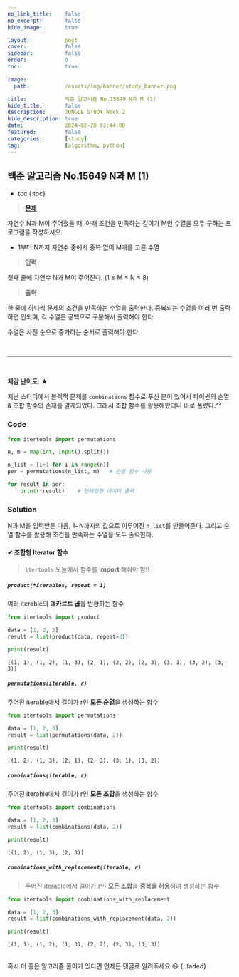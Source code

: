 ```yaml
---
no_link_title:    false 
no_excerpt:       false 
hide_image:       true

layout:           post
cover:            false
sidebar:          false
order:            0      
toc:              true

image:
  path:           /assets/img/banner/study_banner.png

title:            백준 알고리즘 No.15649 N과 M (1)
hide_title:       false
description:      JUNGLE STUDY Week 2
hide_description: true
date:             2024-02-20 01:44:00
featured:         false
categories:       [study]
tag:              [algorithm, python]
---
```


## 백준 알고리즘 No.15649 N과 M (1)

* toc
{:toc}

> [**문제**](https://www.acmicpc.net/problem/15649)

자연수 N과 M이 주어졌을 때, 아래 조건을 만족하는 길이가 M인 수열을 모두 구하는 프로그램을 작성하시오.

- 1부터 N까지 자연수 중에서 중복 없이 M개를 고른 수열

> **입력**

첫째 줄에 자연수 N과 M이 주어진다. (1 ≤ M ≤ N ≤ 8)

> **출력** 

한 줄에 하나씩 문제의 조건을 만족하는 수열을 출력한다. 중복되는 수열을 여러 번 출력하면 안되며, 각 수열은 공백으로 구분해서 출력해야 한다.

수열은 사전 순으로 증가하는 순서로 출력해야 한다.

<br>

---

<br>

**체감 난이도**: ★

지난 스터디에서 블랙잭 문제를 `combinations` 함수로 푸신 분이 있어서 파이썬의 순열 & 조합 함수의 존재를 알게되었다.
그래서 조합 함수를 활용해봤더니 바로 풀렸다.^^

### Code
```python
from itertools import permutations

n, m = map(int, input().split())

n_list = [i+1 for i in range(n)]
per = permutations(n_list, m)   # 순열 함수 사용

for result in per:
    print(*result)    # 언패킹한 데이터 출력
```

### Solution
N과 M을 입력받은 다음, 1~N까지의 값으로 이루어진 `n_list`를 만들어준다. 그리고 순열 함수를 활용해 조건을 만족하는 수열을 모두 출력한다.

#### ✔ 조합형 Iterator 함수
> `itertools` 모듈에서 함수를 **import** 해줘야 함!!

##### `product(*iterables, repeat = 1)`
여러 iterable의 **데카르트 곱**을 반환하는 함수

```python
from itertools import product

data = [1, 2, 3]
result = list(product(data, repeat=2))

print(result)
```
```
[(1, 1), (1, 2), (1, 3), (2, 1), (2, 2), (2, 3), (3, 1), (3, 2), (3, 3)]
```

##### `permutations(iterable, r)`
주어진 iterable에서 길이가 r인 **모든 순열**을 생성하는 함수

```python
from itertools import permutations

data = [1, 2, 3]
result = list(permutations(data, 2))

print(result)
```
```
[(1, 2), (1, 3), (2, 1), (2, 3), (3, 1), (3, 2)]
```

##### `combinations(iterable, r)`
주어진 iterable에서 길이가 r인 **모든 조합**을 생성하는 함수

```python
from itertools import combinations

data = [1, 2, 3]
result = list(combinations(data, 2))

print(result)
```
```
[(1, 2), (1, 3), (2, 3)]
```

##### `combinations_with_replacement(iterable, r)`
> 주어진 iterable에서 길이가 r인 **모든 조합**을 **중복을 허용**하여 생성하는 함수

```python
from itertools import combinations_with_replacement

data = [1, 2, 3]
result = list(combinations_with_replacement(data, 2))

print(result)
```
```
[(1, 1), (1, 2), (1, 3), (2, 2), (2, 3), (3, 3)]
```

<br>
혹시 더 좋은 알고리즘 풀이가 있다면 언제든 댓글로 알려주세요 😃
{:.faded}